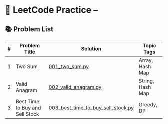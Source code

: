 # 🧠 LeetCode Practice – 

## 📚 Problem List

| #   | Problem Title                      | Solution                     | Topic Tags        |
|-----|------------------------------------|------------------------------|-------------------|
| 1   | Two Sum                            | [001_two_sum.py](leetcode-practice/001_two_sum.py) | Array, Hash Map    |
| 2   | Valid Anagram                      | [002_valid_anagram.py](leetcode-practice/002_valid_anagram.py) | String, Hash Map   |
| 3   | Best Time to Buy and Sell Stock    | [003_best_time_to_buy_sell_stock.py](leetcode-practice/003_best_time_to_buy_sell_stock.py) | Greedy, DP         |


